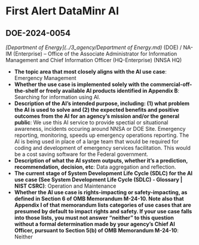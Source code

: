 # First Alert DataMinr AI
## DOE-2024-0054
_[Department of Energy](../3_agency/Department of Energy.md)_ (DOE) / NA-IM (Enterprise) – Office of the Associate Administrator for Information Management and Chief Information Officer (HQ-Enterprise) (NNSA HQ)


+ **The topic area that most closely aligns with the AI use case**: Emergency Management
+ **Whether the use case is implemented solely with the commercial-off-the-shelf or freely available AI products identified in Appendix B**: Searching for information using AI.
+ **Description of the AI’s intended purpose, including: (1) what problem the AI is used to solve and (2) the expected benefits and positive outcomes from the AI for an agency’s mission and/or the general public**: We use this AI service to provide spectial or situational awareness, incidents occuring around NNSA or DOE Site.  Emergency reporting, monitoring, speeds up emergency operations reporting. The AI is being used in place of a large team that would be required for coding and development of emergency services facilitation.  This would be a cost saving software for the Federal government.
+ **Description of what the AI system outputs, whether it’s a prediction, recommendation, decision, etc**: Data aggregation and reflection.
+ **The current stage of System Development Life Cycle (SDLC) for the AI use case (See System Development Life Cycle (SDLC) - Glossary | NIST CSRC)**: Operation and Maintenance
+ **Whether the AI use case is rights-impacting or safety-impacting, as defined in Section 6 of OMB Memorandum M-24-10. Note also that Appendix I of that memorandum lists categories of use cases that are presumed by default to impact rights and safety. If your use case falls into those lists, you must not answer “neither” to this question without a formal determination made by your agency’s Chief AI Officer, pursuant to Section 5(b) of OMB Memorandum M-24-10**: Neither